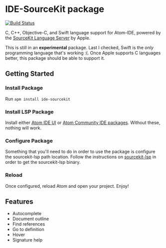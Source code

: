 # IDE-SourceKit package

[![Build Status](https://badgen.net/travis/atom-ide-community/ide-sourcekit/master)](https://travis-ci.org/atom-ide-community/ide-sourcekit)

C, C++, Objective-C, and Swift language support for Atom-IDE, powered by the [SourceKit Language Server](https://github.com/apple/sourcekit-lsp) by Apple.

This is still in an **experimental** package. Last I checked, Swift is the _only_ programming language that's working :(. Once Apple supports C languages better, this package should be able to support it.

## Getting Started

### Install Package

Run `apm install ide-sourcekit`

### Install LSP Package

Install either [Atom IDE UI](atom://settings-view/show-package?package=atom-ide-ui) or [Atom Community IDE packages](https://atom-ide-community.github.io). Without these, nothing will work.

### Configure Package

Something that you'll need to do in order to use the package is configure the sourcekit-lsp path location. Follow the instructions on [sourcekit-lsp](https://github.com/apple/sourcekit-lsp) in order to get the sourcekit-lsp binary.

### Reload

Once configured, reload Atom and open your project. Enjoy!

## Features

- Autocomplete
- Document outline
- Find references
- Go to definition
- Hover
- Signature help
